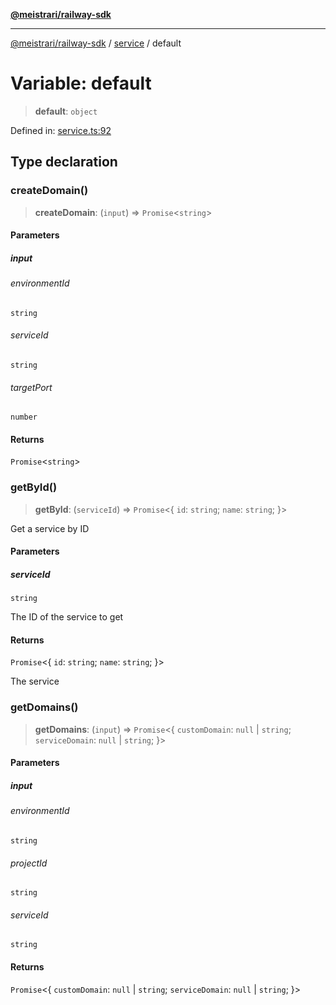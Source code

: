 [**@meistrari/railway-sdk**](../../README.md)

***

[@meistrari/railway-sdk](../../README.md) / [service](../README.md) / default

# Variable: default

> **default**: `object`

Defined in: [service.ts:92](https://github.com/meistrari/railway-sdk/blob/07352ab689aed548eddab4d0ada482d9c0885c48/src/resources/service.ts#L92)

## Type declaration

### createDomain()

> **createDomain**: (`input`) => `Promise`\<`string`\>

#### Parameters

##### input

###### environmentId

`string`

###### serviceId

`string`

###### targetPort

`number`

#### Returns

`Promise`\<`string`\>

### getById()

> **getById**: (`serviceId`) => `Promise`\<\{ `id`: `string`; `name`: `string`; \}\>

Get a service by ID

#### Parameters

##### serviceId

`string`

The ID of the service to get

#### Returns

`Promise`\<\{ `id`: `string`; `name`: `string`; \}\>

The service

### getDomains()

> **getDomains**: (`input`) => `Promise`\<\{ `customDomain`: `null` \| `string`; `serviceDomain`: `null` \| `string`; \}\>

#### Parameters

##### input

###### environmentId

`string`

###### projectId

`string`

###### serviceId

`string`

#### Returns

`Promise`\<\{ `customDomain`: `null` \| `string`; `serviceDomain`: `null` \| `string`; \}\>
